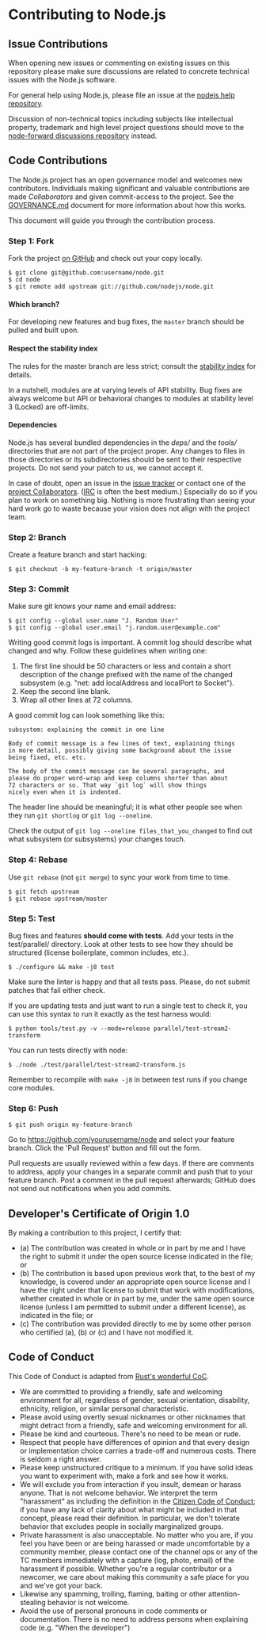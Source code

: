 # Contributing to Node.js

## Issue Contributions

When opening new issues or commenting on existing issues on this repository
please make sure discussions are related to concrete technical issues with the
Node.js software.

For general help using Node.js, please file an issue at the
[nodejs help repository](https://github.com/nodejs/help/issues).

Discussion of non-technical topics including subjects like intellectual
property, trademark and high level project questions should move to the
[node-forward discussions repository](https://github.com/node-forward/discussions)
instead.

## Code Contributions

The Node.js project has an open governance model and welcomes new contributors.
Individuals making significant and valuable contributions are made
_Collaborators_ and given commit-access to the project. See the
[GOVERNANCE.md](./GOVERNANCE.md) document for more information about how this
works.

This document will guide you through the contribution process.

### Step 1: Fork

Fork the project [on GitHub](https://github.com/nodejs/node) and check out your
copy locally.

```text
$ git clone git@github.com:username/node.git
$ cd node
$ git remote add upstream git://github.com/nodejs/node.git
```

#### Which branch?

For developing new features and bug fixes, the `master` branch should be pulled
and built upon.

#### Respect the stability index

The rules for the master branch are less strict; consult the
[stability index](./doc/api/documentation.markdown#stability-index) for details.

In a nutshell, modules are at varying levels of API stability.  Bug fixes are
always welcome but API or behavioral changes to modules at stability level 3
(Locked) are off-limits.

#### Dependencies

Node.js has several bundled dependencies in the *deps/* and the *tools/*
directories that are not part of the project proper.  Any changes to files
in those directories or its subdirectories should be sent to their respective
projects.  Do not send your patch to us, we cannot accept it.

In case of doubt, open an issue in the
[issue tracker](https://github.com/nodejs/node/issues/) or contact one of the
[project Collaborators](https://github.com/nodejs/node/#current-project-team-members).
([IRC](http://webchat.freenode.net/?channels=io.js) is often the best medium.) Especially do so if you plan to work on something big.  Nothing is more
frustrating than seeing your hard work go to waste because your vision
does not align with the project team.


### Step 2: Branch

Create a feature branch and start hacking:

```text
$ git checkout -b my-feature-branch -t origin/master
```

### Step 3: Commit

Make sure git knows your name and email address:

```text
$ git config --global user.name "J. Random User"
$ git config --global user.email "j.random.user@example.com"
```

Writing good commit logs is important.  A commit log should describe what
changed and why.  Follow these guidelines when writing one:

1. The first line should be 50 characters or less and contain a short
   description of the change prefixed with the name of the changed
   subsystem (e.g. "net: add localAddress and localPort to Socket").
2. Keep the second line blank.
3. Wrap all other lines at 72 columns.

A good commit log can look something like this:

```
subsystem: explaining the commit in one line

Body of commit message is a few lines of text, explaining things
in more detail, possibly giving some background about the issue
being fixed, etc. etc.

The body of the commit message can be several paragraphs, and
please do proper word-wrap and keep columns shorter than about
72 characters or so. That way `git log` will show things
nicely even when it is indented.
```

The header line should be meaningful; it is what other people see when they
run `git shortlog` or `git log --oneline`.

Check the output of `git log --oneline files_that_you_changed` to find out
what subsystem (or subsystems) your changes touch.


### Step 4: Rebase

Use `git rebase` (not `git merge`) to sync your work from time to time.

```text
$ git fetch upstream
$ git rebase upstream/master
```


### Step 5: Test

Bug fixes and features **should come with tests**.  Add your tests in the
test/parallel/ directory.  Look at other tests to see how they should be
structured (license boilerplate, common includes, etc.).

```text
$ ./configure && make -j8 test
```

Make sure the linter is happy and that all tests pass.  Please, do not submit
patches that fail either check.

If you are updating tests and just want to run a single test to check it, you
can use this syntax to run it exactly as the test harness would:

```text
$ python tools/test.py -v --mode=release parallel/test-stream2-transform
```

You can run tests directly with node:

```text
$ ./node ./test/parallel/test-stream2-transform.js
```

Remember to recompile with `make -j8` in between test runs if you change
core modules.

### Step 6: Push

```text
$ git push origin my-feature-branch
```

Go to https://github.com/yourusername/node and select your feature branch.
Click the 'Pull Request' button and fill out the form.

Pull requests are usually reviewed within a few days.  If there are comments
to address, apply your changes in a separate commit and push that to your
feature branch.  Post a comment in the pull request afterwards; GitHub does
not send out notifications when you add commits.


## Developer's Certificate of Origin 1.0

By making a contribution to this project, I certify that:

* (a) The contribution was created in whole or in part by me and I
  have the right to submit it under the open source license indicated
  in the file; or
* (b) The contribution is based upon previous work that, to the best
  of my knowledge, is covered under an appropriate open source license
  and I have the right under that license to submit that work with
  modifications, whether created in whole or in part by me, under the
  same open source license (unless I am permitted to submit under a
  different license), as indicated in the file; or
* (c) The contribution was provided directly to me by some other
  person who certified (a), (b) or (c) and I have not modified it.


## Code of Conduct

This Code of Conduct is adapted from [Rust's wonderful
CoC](http://www.rust-lang.org/conduct.html).

* We are committed to providing a friendly, safe and welcoming
  environment for all, regardless of gender, sexual orientation,
  disability, ethnicity, religion, or similar personal characteristic.
* Please avoid using overtly sexual nicknames or other nicknames that
  might detract from a friendly, safe and welcoming environment for
  all.
* Please be kind and courteous. There's no need to be mean or rude.
* Respect that people have differences of opinion and that every
  design or implementation choice carries a trade-off and numerous
  costs. There is seldom a right answer.
* Please keep unstructured critique to a minimum. If you have solid
  ideas you want to experiment with, make a fork and see how it works.
* We will exclude you from interaction if you insult, demean or harass
  anyone.  That is not welcome behavior. We interpret the term
  "harassment" as including the definition in the [Citizen Code of
  Conduct](http://citizencodeofconduct.org/); if you have any lack of
  clarity about what might be included in that concept, please read
  their definition. In particular, we don't tolerate behavior that
  excludes people in socially marginalized groups.
* Private harassment is also unacceptable. No matter who you are, if
  you feel you have been or are being harassed or made uncomfortable
  by a community member, please contact one of the channel ops or any
  of the TC members immediately with a capture (log, photo, email) of
  the harassment if possible.  Whether you're a regular contributor or
  a newcomer, we care about making this community a safe place for you
  and we've got your back.
* Likewise any spamming, trolling, flaming, baiting or other
  attention-stealing behavior is not welcome.
* Avoid the use of personal pronouns in code comments or
  documentation. There is no need to address persons when explaining
  code (e.g. "When the developer")
